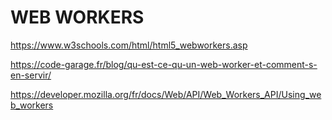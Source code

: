 # **WEB WORKERS**

https://www.w3schools.com/html/html5_webworkers.asp

https://code-garage.fr/blog/qu-est-ce-qu-un-web-worker-et-comment-s-en-servir/

https://developer.mozilla.org/fr/docs/Web/API/Web_Workers_API/Using_web_workers

